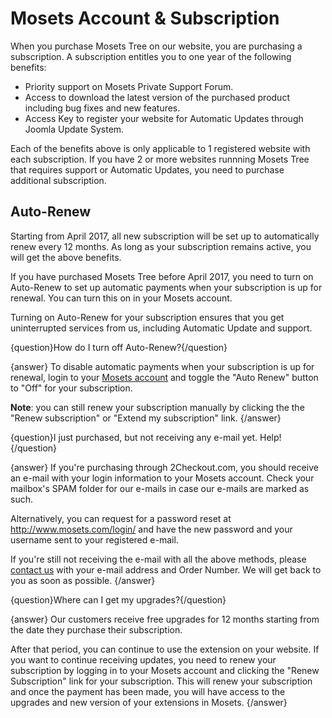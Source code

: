 # Mosets Account & Subscription

When you purchase Mosets Tree on our website, you are purchasing a subscription. A subscription entitles you to one year of the following benefits:

- Priority support on Mosets Private Support Forum.
- Access to download the latest version of the purchased product including bug fixes and new features.
- Access Key to register your website for Automatic Updates through Joomla Update System.

Each of the benefits above is only applicable to 1 registered website with each subscription. If you have 2 or more websites runnning Mosets Tree that requires support or Automatic Updates, you need to purchase additional subscription. 

## Auto-Renew
Starting from April 2017, all new subscription will be set up to automatically renew every 12 months. As long as your subscription remains active, you will get the above benefits.

If you have purchased Mosets Tree before April 2017, you need to turn on Auto-Renew to set up automatic payments when your subscription is up for renewal. You can turn this on in your Mosets account.

Turning on Auto-Renew for your subscription ensures that you get uninterrupted services from us, including Automatic Update and support. 

{question}How do I turn off Auto-Renew?{/question}

{answer}
To disable automatic payments when your subscription is up for renewal, login to your <a href="https://www.mosets.com/login/">Mosets account</a> and toggle the "Auto Renew" button to "Off" for your subscription.

**Note**: you can still renew your subscription manually by clicking the the "Renew subscription" or "Extend my subscription" link.
{/answer}

{question}I just purchased, but not receiving any e-mail yet. Help!{/question}

{answer}
If you're purchasing through 2Checkout.com, you should receive an e-mail with your login information to your Mosets account. Check your mailbox's SPAM folder for our e-mails in case our e-mails are marked as such.

Alternatively, you can request for a password reset at http://www.mosets.com/login/ and have the new password and your username sent to your registered e-mail.

If you're still not receiving the e-mail with all the above methods, please [contact us](https://www.mosets.com/contact/) with your e-mail address and Order Number. We will get back to you as soon as possible.
{/answer}

{question}Where can I get my upgrades?{/question}

{answer}
Our customers receive free upgrades for 12 months starting from the date they purchase their subscription.

After that period, you can continue to use the extension on your website. If you want to continue receiving updates, you need to renew your subscription by logging in to your Mosets account and clicking the "Renew Subscription" link for your subscription. This will renew your subscription and once the payment has been made, you will have access to the upgrades and new version of your extensions in Mosets.
{/answer}


